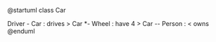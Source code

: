 @startuml
class Car

Driver - Car : drives >
Car *- Wheel : have 4 >
Car -- Person : < owns
@enduml

